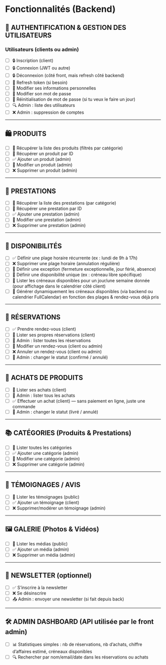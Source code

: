 # Fonctionnalités (Backend)

## 🔐 AUTHENTIFICATION & GESTION DES UTILISATEURS

### Utilisateurs (clients ou admin)

* [ ] 🔒 Inscription (client)
* [ ] 🔒 Connexion (JWT ou autre)
* [ ] 🔒 Déconnexion (côté front, mais refresh côté backend)
* [ ] 🔁 Refresh token (si besoin)
* [ ] 🔧 Modifier ses informations personnelles
* [ ] 🔧 Modifier son mot de passe
* [ ] 🔧 Réinitialisation de mot de passe (si tu veux le faire un jour)
* [ ] 🔍 Admin : liste des utilisateurs
* [ ] ❌ Admin : suppression de comptes

---

## 🛍️ PRODUITS

* [ ] 📄 Récupérer la liste des produits (filtrés par catégorie)
* [ ] 📄 Récupérer un produit par ID
* [ ] ✅ Ajouter un produit (admin)
* [ ] 🔧 Modifier un produit (admin)
* [ ] ❌ Supprimer un produit (admin)

---

## 🧴 PRESTATIONS

* [ ] 📄 Récupérer la liste des prestations (par catégorie)
* [ ] 📄 Récupérer une prestation par ID
* [ ] ✅ Ajouter une prestation (admin)
* [ ] 🔧 Modifier une prestation (admin)
* [ ] ❌ Supprimer une prestation (admin)

---

## 📅 DISPONIBILITÉS

* [ ] ✅ Définir une plage horaire récurrente (ex : lundi de 9h à 17h)
* [ ] ❌ Supprimer une plage horaire (annulation régulière)
* [ ] 📅 Définir une exception (fermeture exceptionnelle, jour férié, absence)
* [ ] 📅 Définir une disponibilité unique (ex : créneau libre spécifique)
* [ ] 📄 Lister les créneaux disponibles pour un jour/une semaine donnée (pour affichage dans le calendrier côté client)
* [ ] 🔄 Générer dynamiquement les créneaux disponibles (via backend ou calendrier FullCalendar) en fonction des plages & rendez-vous déjà pris

---

## 📆 RÉSERVATIONS

* [ ] ✅ Prendre rendez-vous (client)
* [ ] 📄 Lister ses propres réservations (client)
* [ ] 📄 Admin : lister toutes les réservations
* [ ] 🔧 Modifier un rendez-vous (client ou admin)
* [ ] ❌ Annuler un rendez-vous (client ou admin)
* [ ] 🔁 Admin : changer le statut (confirmé / annulé)

---

## 🛒 ACHATS DE PRODUITS

* [ ] 📄 Lister ses achats (client)
* [ ] 📄 Admin : lister tous les achats
* [ ] ✅ Effectuer un achat (client) — sans paiement en ligne, juste une commande
* [ ] 🔁 Admin : changer le statut (livré / annulé)

---

## 📚 CATÉGORIES (Produits & Prestations)

* [ ] 📄 Lister toutes les catégories
* [ ] ✅ Ajouter une catégorie (admin)
* [ ] 🔧 Modifier une catégorie (admin)
* [ ] ❌ Supprimer une catégorie (admin)

---

## 💬 TÉMOIGNAGES / AVIS

* [ ] 📄 Lister les témoignages (public)
* [ ] ✅ Ajouter un témoignage (client)
* [ ] ❌ Supprimer/modérer un témoignage (admin)

---

## 🖼️ GALERIE (Photos & Vidéos)

* [ ] 📄 Lister les médias (public)
* [ ] ✅ Ajouter un média (admin)
* [ ] ❌ Supprimer un média (admin)

---

## 📨 NEWSLETTER (optionnel)

* [ ] ✅ S’inscrire à la newsletter
* [ ] ❌ Se désinscrire
* [ ] 📤 Admin : envoyer une newsletter (si fait depuis back)

---

## 🛠️ ADMIN DASHBOARD (API utilisée par le front admin)

* [ ] 📊 Statistiques simples : nb de réservations, nb d’achats, chiffre d’affaires estimé, créneaux disponibles
* [ ] 🔍 Rechercher par nom/email/date dans les réservations ou achats
